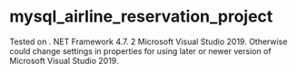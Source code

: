 # mysql_airline_reservation_project
Tested on . NET Framework 4.7. 2 Microsoft Visual Studio 2019. Otherwise could change settings in properties for using later or newer version of Microsoft Visual Studio 2019. 
